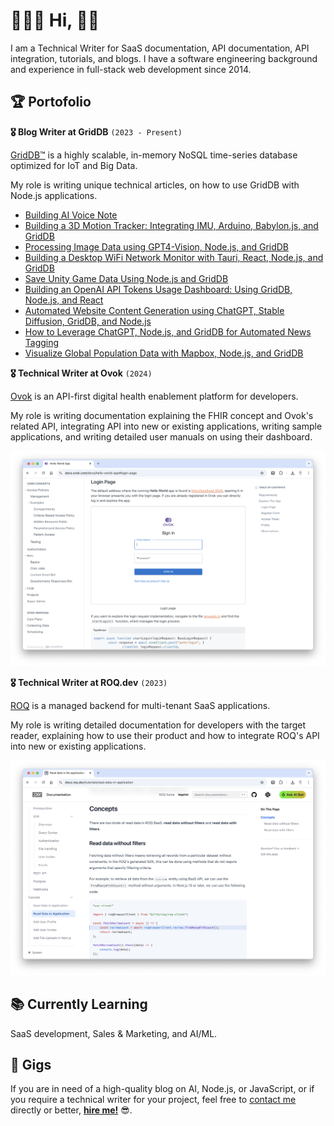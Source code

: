 # 🧑🏻‍💻  Hi, 👋🏼

I am a Technical Writer for SaaS documentation, API documentation, API integration, tutorials, and blogs. I have a software engineering background and experience in full-stack web development since 2014.

## 🏆  Portofolio

**🎖️  Blog Writer at GridDB**  `(2023 - Present)`

[GridDB™](https://griddb.net) is a highly scalable, in-memory NoSQL time-series database optimized for IoT and Big Data.

My role is writing unique technical articles, on how to use GridDB with Node.js applications.

- [Building AI Voice Note](https://griddb.net/en/blog/building-ai-voice-note/)  
- [Building a 3D Motion Tracker: Integrating IMU, Arduino, Babylon.js, and GridDB](https://griddb.net/en/blog/3d-motion-tracker/)
- [Processing Image Data using GPT4-Vision, Node.js, and GridDB](https://griddb.net/en/blog/processing-image-data-using-gpt4-vision-node-js-and-griddb/)
- [Building a Desktop WiFi Network Monitor with Tauri, React, Node.js, and GridDB](https://griddb.net/en/blog/building-a-desktop-wifi-network-monitor-with-tauri-react-node-js-and-griddb/)
- [Save Unity Game Data Using Node.js and GridDB](https://griddb.net/en/blog/save-unity-game-data-using-node-js-and-griddb/)
- [Building an OpenAI API Tokens Usage Dashboard: Using GridDB, Node.js, and React](https://griddb.net/en/blog/building-an-openai-api-tokens-usage-dashboard-using-griddb-node-js-and-react/)
- [Automated Website Content Generation using ChatGPT, Stable Diffusion, GridDB, and Node.js](https://griddb.net/en/blog/automated-website-content-generation-using-chatgpt-stable-diffusion-griddb-and-node-js/)
- [How to Leverage ChatGPT, Node.js, and GridDB for Automated News Tagging](https://griddb.net/en/blog/how-to-leverage-chatgpt-node-js-and-griddb-for-automated-news-tagging/)
- [Visualize Global Population Data with Mapbox, Node.js, and GridDB](https://griddb.net/en/blog/visualize-global-population-data-with-mapbox-node-js-and-griddb/)

**🎖️  Technical Writer at Ovok** `(2024)`

[Ovok](https://ovok.com) is an API-first digital health enablement platform for developers.

My role is writing documentation explaining the FHIR concept and Ovok's related API, integrating API into new or existing applications, writing sample applications, and writing detailed user manuals on using their dashboard.

![ovok doc](/images/ovok-doc.png)

**🎖️  Technical Writer at ROQ.dev** `(2023)`

[ROQ](https://roq.dev) is a managed backend for multi-tenant SaaS applications.

My role is writing detailed documentation for developers with the target reader, explaining how to use their product and how to integrate ROQ's API into new or existing applications.

![roq doc](/images/roq-doc.png)

## 📚 Currently Learning

SaaS development, Sales & Marketing, and AI/ML.

## 👔  Gigs

If you are in need of a high-quality blog on AI, Node.js, or JavaScript, or if you require a technical writer for your project, feel free to [contact me](mailto:equan.p@gmail.com) directly or better, [**hire me!**](https://www.upwork.com/freelancers/equan) 😎.
